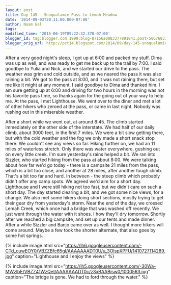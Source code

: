 ```yaml
---
layout: post
title: Day 145 - Snoqualamie Pass to Lemah Meadow
date: '2014-09-03T20:11:00.000-07:00'
author: Noam Gal
tags:
modified_time: '2015-06-19T09:22:32.370-07:00'
blogger_id: tag:blogger.com,1999:blog-8715620883377891841.post-5067683346289589918
blogger_orig_url: http://pct14.blogspot.com/2014/09/day-145-snoqualamie-pass-to-lemah-meadow.html
---
```


 After a very good night's sleep, I got up at 6:00 and packed my stuff. Dima was up as well, and was ready to get
 me back up to the trail by 7:00.
 I said goodbye to Yulia and Nick, and we started our drive to the pass. The
 weather was grim and cold outside, and as we neared the pass it was also raining a bit. We got to the pass at 8:00,
 and it was not raining there, but set me like it might at any moment. I said goodbye to Dima and thanked him. I am
 sure getting up at 6:00 and driving for two hours in the morning was not his favorite pass time, so thanks again for
 the going out of your way to help me.
 At the pass, I met Lighthouse. We went over to the diner and met a lot of
 other hikers who zeroed at the pass, or came in last night. Nobody was rushing out in this miserable weather.

 After a short while we went out, at around 8:45. The climb started immediately on the other side of the interstate.
 We had half of our daily climb, about 3000 feet, in the first 7 miles. We were a bit slow getting there, but with
 the cold weather and the fog we only made a short snack stop there. We couldn't see any views so far.
 Hiking
 further on, we had an 11 miles of waterless stretch. Only there was water everywhere, gushing out on every little
 creek. I'm sure yesterday's rains helped a bit.
 We ran into Sizzler, who started hiking from the pass at about
 8:00. We were talking about how far we'd go today - there is a campsite 21 miles from the pass, which is a bit too
 close, and another at 28 miles, after another tough climb. That's a bit too far and hard. In between - the steep
 climb which probably didn't offer any camp spots. We agreed we'd aim for a short day.
 Lighthouse and I were
 still hiking not too fast, but we didn't care on such a short day. The day started clearing a bit, and we got some
 nice views, for a change. We also met some hikers doing short sections, mostly trying to get their gear dry from
 yesterday's storm.
 Near the end of the day, we crossed Lemah Creek, which once had a bridge that was washed off
 recently. We just went through the water with it shoes. I how they'll dry tomorrow. Shortly after we reached a big
 campsite, and set up our tents and made dinner.
 After a while Sizzler and Banjo came over as well. I thought
 more hikers will come around. Maybe a few took the shorter alternate, that also goes by some hot springs.


{% include image.html src="https://lh6.googleusercontent.com/-CTd_ouwEOY0/VBZZBfc65gI/AAAAAAADT0U/u_3OIspXPFU/1410727114289.jpg" caption="Lighthouse and I enjoy the views" %}


{% include image.html src="https://lh5.googleusercontent.com/-30Wa-MWzlbE/VBZZ41WzQeI/AAAAAAADT0c/z3xBAABisw0/1000563.jpg" caption="The bridge is gone. We had to ford through the water." %}

